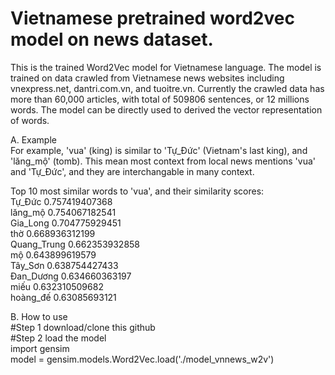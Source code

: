 # Vietnamese pretrained word2vec model on news dataset.
This is the trained Word2Vec model for Vietnamese language. The model is trained on data crawled from Vietnamese news websites including vnexpress.net, dantri.com.vn, and tuoitre.vn. Currently the crawled data has more than 60,000 articles, with total of 509806 sentences, or 12 millions words. The model can be directly used to derived the vector representation of words. 

A. Example  
For example, 'vua' (king) is similar to 'Tự_Đức' (Vietnam's last king), and 'lăng_mộ' (tomb). This mean most context from local news mentions 'vua' and 'Tự_Đức', and they are interchangable in many context.

Top 10 most similar words to 'vua', and their similarity scores:  
Tự_Đức 0.757419407368  
lăng_mộ 0.754067182541  
Gia_Long 0.704775929451  
thờ 0.668936312199  
Quang_Trung 0.662353932858  
mộ 0.643899619579  
Tây_Sơn 0.638754427433  
Đan_Dương 0.634660363197  
miếu 0.632310509682  
hoàng_đế 0.63085693121  

B. How to use  
#Step 1 download/clone this github  
#Step 2 load the model  
import gensim  
model = gensim.models.Word2Vec.load('./model_vnnews_w2v')  

